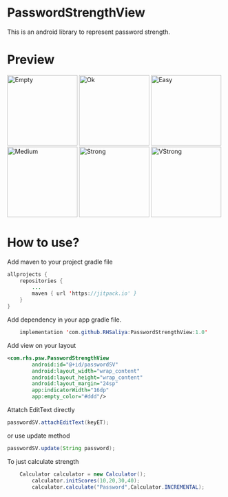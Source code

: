 # PasswordStrengthView
This is an android library to represent password strength.


# Preview
<img width="163" alt="Empty" src="https://user-images.githubusercontent.com/46835920/125243912-8989fb00-e2a3-11eb-90af-73b6282686ce.png">
<img width="163" alt="Ok" src="https://user-images.githubusercontent.com/46835920/125243918-8abb2800-e2a3-11eb-9819-b3d7065b0a10.png">
<img width="163" alt="Easy" src="https://user-images.githubusercontent.com/46835920/125243907-8858ce00-e2a3-11eb-8ee0-5eea043b4394.png">
<img width="163" alt="Medium" src="https://user-images.githubusercontent.com/46835920/125243915-8a229180-e2a3-11eb-87c2-838b0875badb.png">
<img width="163" alt="Strong" src="https://user-images.githubusercontent.com/46835920/125243920-8b53be80-e2a3-11eb-889c-80ecfa7a43a3.png">
<img width="163" alt="VStrong" src="https://user-images.githubusercontent.com/46835920/125243925-8bec5500-e2a3-11eb-96aa-27f7e7a26779.png">



# How to use?

Add maven to your project gradle file
```java
allprojects {
	repositories {
		...
		maven { url 'https://jitpack.io' }
	}
}
```

Add  dependency in your app gradle file.
```java
	implementation 'com.github.RHSaliya:PasswordStrengthView:1.0'
```

Add view on your layout
```xml
<com.rhs.psw.PasswordStrengthView
        android:id="@+id/passwordSV"
        android:layout_width="wrap_content"
        android:layout_height="wrap_content"
        android:layout_margin="24sp"
        app:indicatorWidth="16dp"
        app:empty_color="#ddd"/>
```

Attatch EditText directly
```java
passwordSV.attachEditText(keyET);
```
or use update method

```java
passwordSV.update(String password);
```

To just calculate strength
```java
	Calculator calculator = new Calculator();
        calculator.initScores(10,20,30,40);
        calculator.calculate("Password",Calculator.INCREMENTAL);
```
